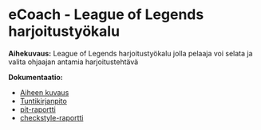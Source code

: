 # eCoach - League of Legends harjoitustyökalu

**Aihekuvaus:** League of Legends harjoitustyökalu jolla pelaaja voi selata ja valita ohjaajan antamia harjoitustehtävä

**Dokumentaatio:**
* [Aiheen kuvaus](dokumentaatio/aiheenKuvausJaRakenne.md)
* [Tuntikirjanpito](dokumentaatio/tuntikirjanpito.md)
* [pit-raportti](https://cdn.rawgit.com/https://github.com/Jontsu/eCoach/tree/master/dokumentaatio/pit-raportti/201606021557/index.html)
* [checkstyle-raportti](https://cdn.rawgit.com/https://github.com/Jontsu/eCoach/tree/master/dokumentaatio/checkstyle-raportti/checkstyle_20160602.html)
